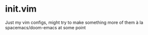 # init.vim
Just my vim configs, might try to make something more of them à la spacemacs/doom-emacs at some point

